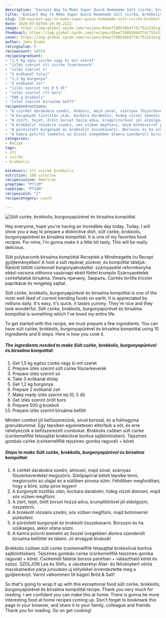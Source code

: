 ```yaml
---
description: "Easiest Way to Make Super Quick Homemade Sült csirke, brokkolis, burgonyapürével és birsalma kompóttal"
title: "Easiest Way to Make Super Quick Homemade Sült csirke, brokkolis, burgonyapürével és birsalma kompóttal"
slug: 238-easiest-way-to-make-super-quick-homemade-sult-csirke-brokkolis-burgonyapurevel-es-birsalma-kompottal
date: 2020-07-02T08:19:49.212Z
image: https://img-global.cpcdn.com/recipes/65ee7198b38bdf7d/751x532cq70/sult-csirke-brokkolis-burgonyapurevel-es-birsalma-kompottal-recept-foto.jpg
thumbnail: https://img-global.cpcdn.com/recipes/65ee7198b38bdf7d/751x532cq70/sult-csirke-brokkolis-burgonyapurevel-es-birsalma-kompottal-recept-foto.jpg
cover: https://img-global.cpcdn.com/recipes/65ee7198b38bdf7d/751x532cq70/sult-csirke-brokkolis-burgonyapurevel-es-birsalma-kompottal-recept-foto.jpg
author: John Drake
ratingvalue: 5
reviewcount: 38374
recipeingredient:
- "1,5 kg egsz csirke vagy ki mit szeret"
- "ízlés szerint slt csirke fszerkeverk"
- "ízlés szerint s"
- "3 evőkanál tolaj"
- "1,2 kg burgonya"
- "2 evőkanál zsr"
- "ízlés szerint tej 0 5 dl"
- "ízlés szerint rlt bors"
- "500 g brokkoli"
- "ízlés szerint birsalma beftt"
recipeinstructions:
- "A csirkét darabokra szedni, átmosni, majd sóval, szárnyas fűszerkeverékkel megszórni. Sütőpapírral bélelt tepsibe tenni, meglocsolni az olajjal és a sütőben pirosra sütni. Félidőben megfordítani, hogy a bőre, szép piros legyen!"
- "A burgonyát tisztítás után, kockára darabolni, hideg vízzel átmosni, majd sós vízben megfőzni."
- "A zsírt, tejet, őrölt borsot hozzá adva, krumplitörővel jól eldolgozni, összetörni."
- "A brokkolit rózsáira szedni, sós vízben megfőzni, majd botmixerrel pürésíteni."
- "A pürésített burgonyát és brokkolit összekavarni. Borsozni és ha szükséges, akkor utána sózni."
- "A kamra polcról leemelni az ősszel üvegekben álomra szenderült birsalma befőttet és tálalni. Jó étvágyat kívánok!"
categories:
- Recipe
tags:
- slt
- csirke
- brokkolis

katakunci: slt csirke brokkolis 
nutrition: 108 calories
recipecuisine: American
preptime: "PT11M"
cooktime: "PT34M"
recipeyield: "2"
recipecategory: Lunch

---
```



![Sült csirke, brokkolis, burgonyapürével és birsalma kompóttal](https://img-global.cpcdn.com/recipes/65ee7198b38bdf7d/751x532cq70/sult-csirke-brokkolis-burgonyapurevel-es-birsalma-kompottal-recept-foto.jpg)

Hey everyone, hope you're having an incredible day today. Today, I will show you a way to prepare a distinctive dish, sült csirke, brokkolis, burgonyapürével és birsalma kompóttal. It is one of my favorites food recipes. For mine, I'm gonna make it a little bit tasty. This will be really delicious.

Sült pulykacomb birsalma kompóttal Receptek a Mindmegette.hu Recept gyűjteményében! A húst a sült répával, pürével, és kompóttal tálaljuk. Rántott töltött csirkemell burgonyakrokettel. szárnyasétel reformkonyha ebéd-vacsora otthonra vasárnapi ebéd főétel krumplis Szárnyasételek csirkefalatok birsalma. Узнать причину. Закрыть. Csirkés tortilla tricolor paprikával és rengeteg sajttal.

Sült csirke, brokkolis, burgonyapürével és birsalma kompóttal is one of the most well liked of current trending foods on earth. It is appreciated by millions daily. It's easy, it's quick, it tastes yummy. They're nice and they look wonderful. Sült csirke, brokkolis, burgonyapürével és birsalma kompóttal is something which I've loved my entire life.


To get started with this recipe, we must prepare a few ingredients. You can have sült csirke, brokkolis, burgonyapürével és birsalma kompóttal using 10 ingredients and 6 steps. Here is how you cook it.

<!--inarticleads1-->

##### The ingredients needed to make Sült csirke, brokkolis, burgonyapürével és birsalma kompóttal:

1. Get 1,5 kg egész csirke vagy ki mit szeret
1. Prepare ízlés szerint sült csirke fűszerkeverék
1. Prepare ízlés szerint só
1. Take 3 evőkanál étolaj
1. Get 1,2 kg burgonya
1. Prepare 2 evőkanál zsír
1. Make ready ízlés szerint tej (0, 5 dl)
1. Get ízlés szerint őrölt bors
1. Prepare 500 g brokkoli
1. Prepare ízlés szerint birsalma befőtt


Minden combot jól befűszerezünk, sóval borssal, és a fokhagyma granulátummal. Egy tepsiben egyenletesen elterítjük a sót, és erre ráhelyezzük a befűszerezett combokat. Brokkolis csőben sült csirke (csirkemellfilé fetasajttal brokkolival borítva sajtköntösben). Tejszínes gombás csirke (csirkemellfilé tejszínes-gomba raguval) + köret. 

<!--inarticleads2-->

##### Steps to make Sült csirke, brokkolis, burgonyapürével és birsalma kompóttal:

1. A csirkét darabokra szedni, átmosni, majd sóval, szárnyas fűszerkeverékkel megszórni. Sütőpapírral bélelt tepsibe tenni, meglocsolni az olajjal és a sütőben pirosra sütni. Félidőben megfordítani, hogy a bőre, szép piros legyen!
1. A burgonyát tisztítás után, kockára darabolni, hideg vízzel átmosni, majd sós vízben megfőzni.
1. A zsírt, tejet, őrölt borsot hozzá adva, krumplitörővel jól eldolgozni, összetörni.
1. A brokkolit rózsáira szedni, sós vízben megfőzni, majd botmixerrel pürésíteni.
1. A pürésített burgonyát és brokkolit összekavarni. Borsozni és ha szükséges, akkor utána sózni.
1. A kamra polcról leemelni az ősszel üvegekben álomra szenderült birsalma befőttet és tálalni. Jó étvágyat kívánok!


Brokkolis csőben sült csirke (csirkemellfilé fetasajttal brokkolival borítva sajtköntösben). Tejszínes gombás csirke (csirkemellfilé tejszínes-gomba raguval) + köret. Csirkemell falatok borsos panírban + választható köret és szósz. SZOLJON Lea és Shifu, a Jászberényi Állat- és Növénykert vörös macskamedve párja júniusban új kölyökkel örvendeztette meg a gyűjteményt. Varmt välkommen till bageri Bröd &amp; Salt! 

So that's going to wrap it up with this exceptional food sült csirke, brokkolis, burgonyapürével és birsalma kompóttal recipe. Thank you very much for reading. I am confident you can make this at home. There is gonna be more interesting food at home recipes coming up. Don't forget to bookmark this page in your browser, and share it to your family, colleague and friends. Thank you for reading. Go on get cooking!
